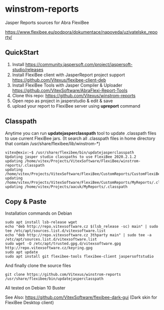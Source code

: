 # winstrom-reports

Jasper Reports sources for Abra FlexiBee 

https://www.flexibee.eu/podpora/dokumentace/napoveda/uzivatelske_reporty/

QuickStart
----------

1. Install https://community.jaspersoft.com/project/jaspersoft-studio/releases
1. Install FlexiBee client with JasperReport project support https://github.com/Vitexus/flexibee-client-deb
1. Install FlexiBee Tools with Jasper Compiler & Uploader https://github.com/VitexSoftware/AbraFlexi-Report-Tools
1. Clone this repo: https://github.com/Vitexus/winstrom-reports
1. Open repo as project in jasperstudio & edit & save
1. upload your report to FlexiBee server using  **upreport** command


Classpath
---------

Anytime you can run **updatejasperclasspath** tool to update .classpath files to use current FlexiBee jars.
(It search all .classpath files in home directory that contain /usr/share/flexibee/lib/winstrom-*)

```terminal
vitex@exiv:~$ /usr/share/flexibee/bin/updatejasperclasspath
Updating jasper studio classpaths to use FlexiBee 2020.2.1.2
updating /home/vitex/Projects/VitexSoftware/FlexiBee/winstrom-reports/.classpath
updating /home/vitex/Projects/VitexSoftware/FlexiBee/CustomReports/CustomFlexiBeeReports/.classpath
updating /home/vitex/Projects/VitexSoftware/FlexiBee/CustomReports/MyReports/.classpath
updating /home/vitex/Projects/aacuk/MyReports/.classpath
```


Copy & Paste
------------

Installation commands on Debian

```shell
sudo apt install lsb-release wget
echo "deb http://repo.vitexsoftware.cz $(lsb_release -sc) main" | sudo tee /etc/apt/sources.list.d/vitexsoftware.list
echo "deb http://repo.vitexsoftware.cz 3thparty main" | sudo tee -a /etc/apt/sources.list.d/vitexsoftware.list
sudo wget -O /etc/apt/trusted.gpg.d/vitexsoftware.gpg http://repo.vitexsoftware.cz/keyring.gpg
sudo apt update
sudo apt install git flexibee-tools flexibee-client jaspersoftstudio
```
And finally clone the source files
```
git clone https://github.com/Vitexus/winstrom-reports
/usr/share/flexibee/bin/updatejasperclasspath
```

All tested on Debian 10 Buster

See Also: https://github.com/VitexSoftware/flexibee-dark-gui (Dark skin for FlexiBee Desktop client)
